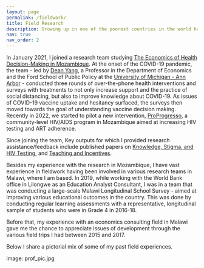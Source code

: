```yaml
---
layout: page
permalink: /fieldwork/
title: Field Research
description: Growing up in one of the poorest countries in the world has given me the edge in appreciating dangers and issues with the existing dangerous divide across countries in development.
nav: true
nav_order: 2
---
```


In January 2021, I joined a research team studying [The Economics of Health Decision-Making in Mozambique](https://fordschool.umich.edu/mozambique-research). At the onset of the COVID-19 pandemic, the team - led by [Dean Yang](https://fordschool.umich.edu/faculty/dean-yang), a Professor in the Department of Economics and the Ford School of Public Policy at the [University of Michigan - Ann Arbor](https://umich.edu/) - conducted three rounds of over-the-phone health interventions and surveys with treatments to not only increase support and the practice of social distancing, but also to improve knowledge about COVID-19. As issues of COVID-19 vaccine uptake and hesitancy surfaced, the surveys then moved towards the goal of understanding vaccine decision making. Recently in 2022, we started to pilot a new intervention, [ProProgresso](https://fordschool.umich.edu/mozambique-research/pro-progresso), a community-level HIV/AIDS program in Mozambique aimed at increasing HIV testing and ART adherence.

Since joining the team, Key outputs for which I provided research assistance/feedback include published papers on [Knowledge, Stigma, and HIV Testing](https://www.sciencedirect.com/science/article/abs/pii/S030438782200102X), and [Teaching and Incentives](https://www.sciencedirect.com/science/article/abs/pii/S0272775722000905).

Besides my experience with the research in Mozambique, I have vast experience in fieldwork having been involved in various research teams in Malawi, where I am based. In 2019, while working with the World Bank office in Lilongwe as an Education Analyst Consultant, I was in a team that was conducting a large-scale Malawi Longitudinal School Survey - aimed at improving various educational outcomes in the country. This was done by conducting regular learning assessments with a representative, longitudinal sample of students who were in Grade 4 in 2016-18.

Before that, my experience with an economics consulting field in Malawi gave me the chance to appreciate issues of development through the various field trips I had between 2015 and 2017.

Below I share a pictorial mix of some of my past field experiences.

image: prof_pic.jpg
